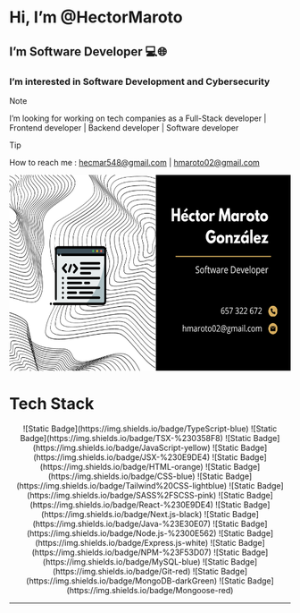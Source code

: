 <h1>Hi, I’m @HectorMaroto </h1>
<h2>I’m Software Developer 💻🌐</h2>
<h3>I’m interested in Software Development and Cybersecurity</h3>

> [!NOTE]
> I’m looking for working on tech companies as a Full-Stack developer | Frontend developer | Backend developer | Software developer

> [!TIP]
> How to reach me : hecmar548@gmail.com | hmaroto02@gmail.com 

<!---
HectorMaroto/HectorMaroto is a ✨ special ✨ repository because its `README.md` (this file) appears on your GitHub profile.
You can click the Preview link to take a look at your changes.
--->

<img alt="Business Card" src="./business-card.png" width="640" height="350" />

<h1>Tech Stack</h1>

<div style="text-align: center">
  ![Static Badge](https://img.shields.io/badge/TypeScript-blue)
  ![Static Badge](https://img.shields.io/badge/TSX-%230358F8)
  ![Static Badge](https://img.shields.io/badge/JavaScript-yellow)
  ![Static Badge](https://img.shields.io/badge/JSX-%230E9DE4)
  ![Static Badge](https://img.shields.io/badge/HTML-orange)
  ![Static Badge](https://img.shields.io/badge/CSS-blue)
  ![Static Badge](https://img.shields.io/badge/Tailwind%20CSS-lightblue)
  ![Static Badge](https://img.shields.io/badge/SASS%2FSCSS-pink)
  ![Static Badge](https://img.shields.io/badge/React-%230E9DE4)
  ![Static Badge](https://img.shields.io/badge/Next.js-black)
  ![Static Badge](https://img.shields.io/badge/Java-%23E30E07)
  ![Static Badge](https://img.shields.io/badge/Node.js-%2300E562)
  ![Static Badge](https://img.shields.io/badge/Express.js-white)
  ![Static Badge](https://img.shields.io/badge/NPM-%23F53D07)
  ![Static Badge](https://img.shields.io/badge/MySQL-blue)
  ![Static Badge](https://img.shields.io/badge/Git-red)
  ![Static Badge](https://img.shields.io/badge/MongoDB-darkGreen)
  ![Static Badge](https://img.shields.io/badge/Mongoose-red)
</div>




---

